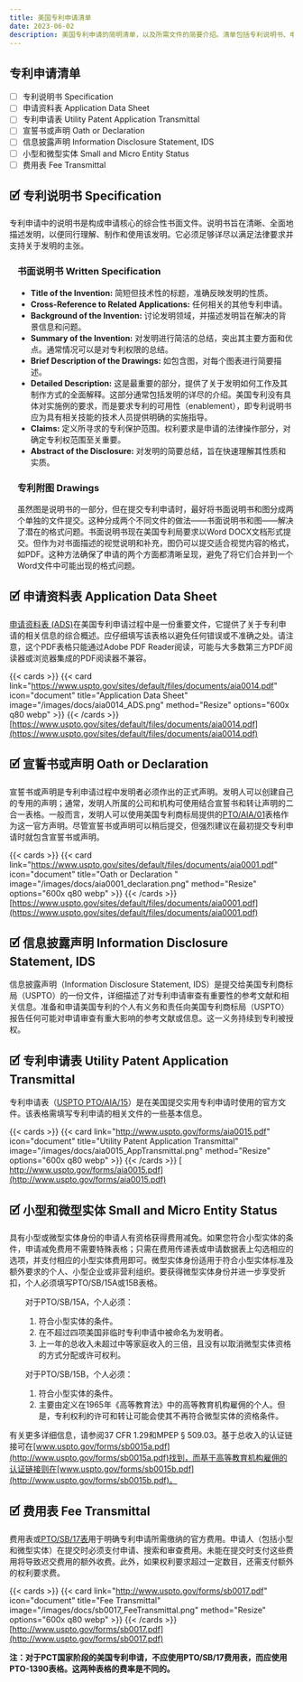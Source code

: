 ```yaml
---
title: 美国专利申请清单
date: 2023-06-02
description: 美国专利申请的简明清单，以及所需文件的简要介绍。清单包括专利说明书、申请资料表、专利申请表、宣誓书或声明、信息披露声明、小型和微型实体状态以及费用表等关键组成部分。此外，还简要介绍了每份文件的主要内容和作用，为准备美国专利申请的个人或机构提供了一个概览和参考指南。
---
```


## 专利申请清单

- [ ]  专利说明书 Specification
- [ ]  申请资料表 Application Data Sheet
- [ ]  专利申请表 Utility Patent Application Transmittal
- [ ]  宣誓书或声明 Oath or Declaration
- [ ]  信息披露声明 Information Disclosure Statement, IDS
- [ ]  小型和微型实体 Small and Micro Entity Status
- [ ]  费用表 Fee Transmittal

## 🗹 专利说明书 Specification

专利申请中的说明书是构成申请核心的综合性书面文件。说明书旨在清晰、全面地描述发明，以便同行理解、制作和使用该发明。它必须足够详尽以满足法律要求并支持关于发明的主张。

<div style="margin-left: 1em;">

### 书面说明书 Written Specification

- **Title of the Invention:** 简短但技术性的标题，准确反映发明的性质。
- **Cross-Reference to Related Applications:** 任何相关的其他专利申请。
- **Background of the Invention:** 讨论发明领域，并描述发明旨在解决的背景信息和问题。
- **Summary of the Invention:** 对发明进行简洁的总结，突出其主要方面和优点。通常情况可以是对专利权限的总结。
- **Brief Description of the Drawings:** 如包含图，对每个图表进行简要描述。
- **Detailed Description:** 这是最重要的部分，提供了关于发明如何工作及其制作方式的全面解释。这部分通常包括发明的详尽的介绍。美国专利没有具体对实施例的要求，而是要求专利的可用性（enablement），即专利说明书应为具有相关技能的技术人员提供明确的实施指导。
- **Claims:** 定义所寻求的专利保护范围。权利要求是申请的法律操作部分，对确定专利权范围至关重要。
- **Abstract of the Disclosure:** 对发明的简要总结，旨在快速理解其性质和实质。

### 专利附图 Drawings

虽然图是说明书的一部分，但在提交专利申请时，最好将书面说明书和图分成两个单独的文件提交。这种分成两个不同文件的做法——书面说明书和图——解决了潜在的格式问题。书面说明书现在美国专利局要求以Word DOCX文档形式提交。但作为对书面描述的视觉说明和补充，图仍可以提交适合视觉内容的格式，如PDF。这种方法确保了申请的两个方面都清晰呈现，避免了将它们合并到一个Word文件中可能出现的格式问题。

</div>

## 🗹 申请资料表 Application Data Sheet

[申请资料表 (ADS)](https://www.uspto.gov/sites/default/files/documents/aia0014.pdf)在美国专利申请过程中是一份重要文件，它提供了关于专利申请的相关信息的综合概述。应仔细填写该表格以避免任何错误或不准确之处。请注意，这个PDF表格只能通过Adobe PDF Reader阅读，可能与大多数第三方PDF阅读器或浏览器集成的PDF阅读器不兼容。

{{< cards >}}
    {{< card link="https://www.uspto.gov/sites/default/files/documents/aia0014.pdf" icon="document" title="Application Data Sheet" image="/images/docs/aia0014_ADS.png" method="Resize" options="600x q80 webp" >}}
{{< /cards >}}
[https://www.uspto.gov/sites/default/files/documents/aia0014.pdf](https://www.uspto.gov/sites/default/files/documents/aia0014.pdf)


## 🗹 宣誓书或声明 Oath or Declaration

宣誓书或声明是专利申请过程中发明者必须作出的正式声明。发明人可以创建自己的专用的声明；通常，发明人所属的公司和机构可使用结合宣誓书和转让声明的二合一表格。一般而言，发明人可以使用美国专利商标局提供的[PTO/AIA/01](https://www.uspto.gov/sites/default/files/documents/aia0001.pdf)表格作为这一官方声明。尽管宣誓书或声明可以稍后提交，但强烈建议在最初提交专利申请时就包含宣誓书或声明。

{{< cards >}}
    {{< card link="https://www.uspto.gov/sites/default/files/documents/aia0001.pdf" icon="document" title="Oath or Declaration " image="/images/docs/aia0001_declaration.png" method="Resize" options="600x q80 webp" >}}
{{< /cards >}}
[https://www.uspto.gov/sites/default/files/documents/aia0001.pdf](https://www.uspto.gov/sites/default/files/documents/aia0001.pdf)

## 🗹 信息披露声明 Information Disclosure Statement, IDS

信息披露声明（Information Disclosure Statement, IDS）是提交给美国专利商标局（USPTO）的一份文件，详细描述了对专利申请审查有重要性的参考文献和相关信息。准备和申请美国专利的个人有义务和责任向美国专利商标局（USPTO）报告任何可能对申请审查有重大影响的参考文献或信息。这一义务持续到专利被授权。

## 🗹 专利申请表 Utility Patent Application Transmittal

专利申请表（[USPTO PTO/AIA/15](http://www.uspto.gov/forms/aia0015.pdf)）是在美国提交实用专利申请时使用的官方文件。该表格需填写专利申请的相关文件的一些基本信息。

{{< cards >}}
    {{< card link="http://www.uspto.gov/forms/aia0015.pdf" icon="document" title="Utility Patent Application Transmittal" image="/images/docs/aia0015_AppTransmittal.png" method="Resize" options="600x q80 webp" >}}
{{< /cards >}}
 [ http://www.uspto.gov/forms/aia0015.pdf](http://www.uspto.gov/forms/aia0015.pdf)

## 🗹 小型和微型实体 Small and Micro Entity Status

具有小型或微型实体身份的申请人有资格获得费用减免。如果您符合小型实体的条件，申请减免费用不需要特殊表格；只需在费用传递表或申请数据表上勾选相应的选项，并支付相应的小型实体费用即可。微型实体身份适用于符合小型实体标准及额外要求的个人、小型企业或非营利组织。要获得微型实体身份并进一步享受折扣，个人必须填写PTO/SB/15A或15B表格。

<div style="margin-left: 2em;">

对于PTO/SB/15A，个人必须：

1. 符合小型实体的条件。
2. 在不超过四项美国非临时专利申请中被命名为发明者。
3. 上一年的总收入未超过中等家庭收入的三倍，且没有以取消微型实体资格的方式分配或许可权利。

对于PTO/SB/15B，个人必须：

1. 符合小型实体的条件。
2. 主要由定义在1965年《高等教育法》中的高等教育机构雇佣的个人。但是，专利权利的许可和转让可能会使其不再符合微型实体的资格条件。

</div>

有关更多详细信息，请参阅37 CFR 1.29和MPEP § 509.03。基于总收入的认证链接可在[www.uspto.gov/forms/sb0015a.pdf](http://www.uspto.gov/forms/sb0015a.pdf)找到，而基于高等教育机构雇佣的认证链接则在[www.uspto.gov/forms/sb0015b.pdf](http://www.uspto.gov/forms/sb0015b.pdf)。

## 🗹 费用表 Fee Transmittal

费用表或[PTO/SB/17表](http://www.uspto.gov/forms/sb0017.pdf)用于明确专利申请所需缴纳的官方费用。申请人（包括小型和微型实体）在提交时必须支付申请、搜索和审查费用。未能在提交时支付这些费用将导致迟交费用的额外收费。此外，如果权利要求超过一定数目，还需支付额外的权利要求费。


{{< cards >}}
    {{< card link="http://www.uspto.gov/forms/sb0017.pdf" icon="document" title="Fee Transmittal" image="/images/docs/sb0017_FeeTransmittal.png" method="Resize" options="600x q80 webp" >}}
{{< /cards >}}
[http://www.uspto.gov/forms/sb0017.pdf](http://www.uspto.gov/forms/sb0017.pdf)

**注：对于PCT国家阶段的美国专利申请，不应使用PTO/SB/17费用表，而应使用PTO-1390表格。这两种表格的费率是不同的。**